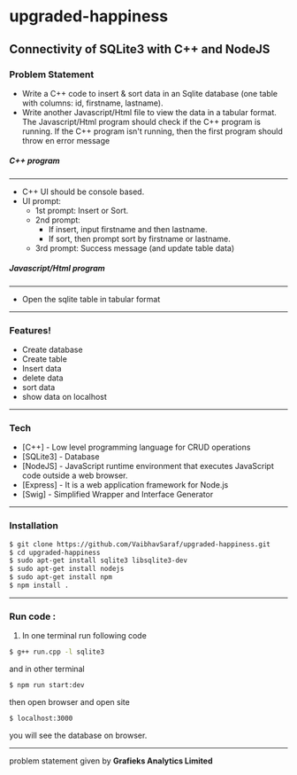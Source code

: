 # upgraded-happiness

## Connectivity of SQLite3 with C++ and NodeJS

### Problem Statement
* Write a C++ code to insert & sort data in an Sqlite database (one table with columns: id, firstname, lastname). 
* Write another Javascript/Html file to view the data in a tabular format.
  The Javascript/Html program should check if the C++ program is running. If the C++ program isn't running, then the first program should throw en error message

##### C++ program
------------
* C++ UI should be console based.
* UI prompt: 
    - 1st prompt: Insert or Sort. 
    - 2nd prompt:
        - If insert, input firstname and then lastname. 
        - If sort, then prompt sort by firstname or lastname.
    - 3rd prompt: Success message (and update table data)

##### Javascript/Html program
------------
* Open the sqlite table in tabular format
------------
### Features!
  - Create database
  - Create table
  - Insert data
  - delete data
  - sort data
  - show data on localhost
  
------------

### Tech

* [C++] - Low level programming language for CRUD operations
* [SQLite3] - Database
* [NodeJS] - JavaScript runtime environment that executes JavaScript code outside a web browser.
* [Express] -  It is a web application framework for Node.js
* [Swig] - Simplified Wrapper and Interface Generator

------------

### Installation

```sh
$ git clone https://github.com/VaibhavSaraf/upgraded-happiness.git
$ cd upgraded-happiness
$ sudo apt-get install sqlite3 libsqlite3-dev
$ sudo apt-get install nodejs
$ sudo apt-get install npm
$ npm install .
```
------------
### Run code :
1. In one terminal run following code 
```sh
$ g++ run.cpp -l sqlite3
```
and in other terminal 
```sh
$ npm run start:dev
```
then open browser and open site
```sh
$ localhost:3000
```
you will see the database on browser.

------------

problem statement given by **Grafieks Analytics Limited**
